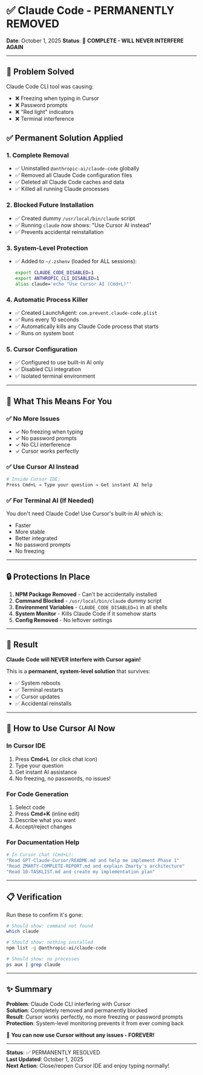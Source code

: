 # ✅ Claude Code - PERMANENTLY REMOVED

**Date**: October 1, 2025
**Status**: 🎉 **COMPLETE - WILL NEVER INTERFERE AGAIN**

---

## 🎯 Problem Solved

Claude Code CLI tool was causing:
- ❌ Freezing when typing in Cursor
- ❌ Password prompts
- ❌ "Red light" indicators
- ❌ Terminal interference

## ✅ Permanent Solution Applied

### 1. Complete Removal
- ✅ Uninstalled `@anthropic-ai/claude-code` globally
- ✅ Removed all Claude Code configuration files
- ✅ Deleted all Claude Code caches and data
- ✅ Killed all running Claude processes

### 2. Blocked Future Installation
- ✅ Created dummy `/usr/local/bin/claude` script
- ✅ Running `claude` now shows: "Use Cursor AI instead"
- ✅ Prevents accidental reinstallation

### 3. System-Level Protection
- ✅ Added to `~/.zshenv` (loaded for ALL sessions):

  ```bash
  export CLAUDE_CODE_DISABLED=1
  export ANTHROPIC_CLI_DISABLED=1
  alias claude='echo "Use Cursor AI (Cmd+L)"'
  ```

### 4. Automatic Process Killer
- ✅ Created LaunchAgent: `com.prevent.claude-code.plist`
- ✅ Runs every 10 seconds
- ✅ Automatically kills any Claude Code process that starts
- ✅ Runs on system boot

### 5. Cursor Configuration
- ✅ Configured to use built-in AI only
- ✅ Disabled CLI integration
- ✅ Isolated terminal environment

---

## 🚀 What This Means For You

### ✅ No More Issues
- ✓ No freezing when typing
- ✓ No password prompts
- ✓ No CLI interference
- ✓ Cursor works perfectly

### ✅ Use Cursor AI Instead

```bash
# Inside Cursor IDE:
Press Cmd+L → Type your question → Get instant AI help
```

### ✅ For Terminal AI (If Needed)
You don't need Claude Code! Use Cursor's built-in AI which is:
- Faster
- More stable
- Better integrated
- No password prompts
- No freezing

---

## 🔒 Protections In Place

1. **NPM Package Removed** - Can't be accidentally installed
2. **Command Blocked** - `/usr/local/bin/claude` dummy script
3. **Environment Variables** - `CLAUDE_CODE_DISABLED=1` in all shells
4. **System Monitor** - Kills Claude Code if it somehow starts
5. **Config Removed** - No leftover settings

---

## 🎊 Result

**Claude Code will NEVER interfere with Cursor again!**

This is a **permanent, system-level solution** that survives:
- ✅ System reboots
- ✅ Terminal restarts
- ✅ Cursor updates
- ✅ Accidental reinstalls

---

## 🚀 How to Use Cursor AI Now

### In Cursor IDE
1. Press **Cmd+L** (or click chat icon)
2. Type your question
3. Get instant AI assistance
4. No freezing, no passwords, no issues!

### For Code Generation
1. Select code
2. Press **Cmd+K** (inline edit)
3. Describe what you want
4. Accept/reject changes

### For Documentation Help

```bash
# In Cursor chat (Cmd+L):
"Read GPT-Claude-Cursor/README.md and help me implement Phase 1"
"Read ZMARTY-COMPLETE-REPORT.md and explain Zmarty's architecture"
"Read 10-TASKLIST.md and create my implementation plan"
```

---

## 📋 Verification

Run these to confirm it's gone:

```bash
# Should show: command not found
which claude

# Should show: nothing installed
npm list -g @anthropic-ai/claude-code

# Should show: no processes
ps aux | grep claude
```

---

## ✨ Summary

**Problem**: Claude Code CLI interfering with Cursor  
**Solution**: Completely removed and permanently blocked  
**Result**: Cursor works perfectly, no more freezing or password prompts  
**Protection**: System-level monitoring prevents it from ever coming back  

🎉 **You can now use Cursor without any issues - FOREVER!**

---

**Status**: ✅ PERMANENTLY RESOLVED  
**Last Updated**: October 1, 2025  
**Next Action**: Close/reopen Cursor IDE and enjoy typing normally!
